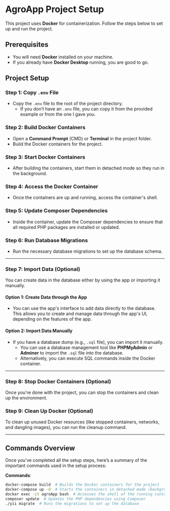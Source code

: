 # AgroApp Project Setup

This project uses **Docker** for containerization. Follow the steps below to set up and run the project.

## Prerequisites

- You will need **Docker** installed on your machine.
- If you already have **Docker Desktop** running, you are good to go.

## Project Setup

### Step 1: Copy `.env` File
- Copy the `.env` file to the root of the project directory.
  - If you don’t have an `.env` file, you can copy it from the provided example or from the one I gave you.

### Step 2: Build Docker Containers
- Open a **Command Prompt** (CMD) or **Terminal** in the project folder.
- Build the Docker containers for the project.

### Step 3: Start Docker Containers
- After building the containers, start them in detached mode so they run in the background.

### Step 4: Access the Docker Container
- Once the containers are up and running, access the container's shell.

### Step 5: Update Composer Dependencies
- Inside the container, update the Composer dependencies to ensure that all required PHP packages are installed or updated.

### Step 6: Run Database Migrations
- Run the necessary database migrations to set up the database schema.

---

### Step 7: Import Data (Optional)

You can create data in the database either by using the app or importing it manually.

#### Option 1: Create Data through the App
- You can use the app's interface to add data directly to the database. This allows you to create and manage data through the app's UI, depending on the features of the app.

#### Option 2: Import Data Manually
- If you have a database dump (e.g., `.sql` file), you can import it manually.
  - You can use a database management tool like **PHPMyAdmin** or **Adminer** to import the `.sql` file into the database.
  - Alternatively, you can execute SQL commands inside the Docker container.

---

### Step 8: Stop Docker Containers (Optional)

Once you're done with the project, you can stop the containers and clean up the environment.

### Step 9: Clean Up Docker (Optional)

To clean up unused Docker resources (like stopped containers, networks, and dangling images), you can run the cleanup command.

---

## Commands Overview

Once you’ve completed all the setup steps, here’s a summary of the important commands used in the setup process:

**Commands**:
   ```bash
   docker-compose build  # Builds the Docker containers for the project
   docker-compose up -d  # Starts the containers in detached mode (background)
   docker exec -it agroApp bash  # Accesses the shell of the running container
   composer update  # Updates the PHP dependencies using Composer
   ./yii migrate  # Runs the migrations to set up the database
